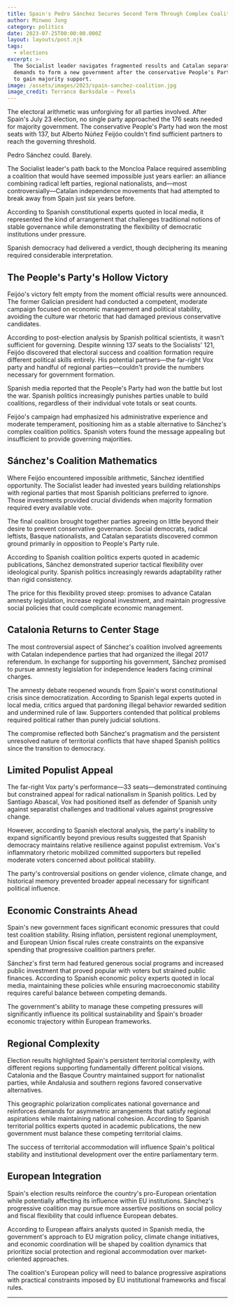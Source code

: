 ```yaml
---
title: Spain's Pedro Sánchez Secures Second Term Through Complex Coalition Politics
author: Minwoo Jung
category: politics
date: 2023-07-25T00:00:00.000Z
layout: layouts/post.njk
tags:
  - elections
excerpt: >-
  The Socialist leader navigates fragmented results and Catalan separatist
  demands to form a new government after the conservative People's Party fails
  to gain majority support.
image: /assets/images/2023/spain-sanchez-coalition.jpg
image_credit: Terrance Barksdale — Pexels
---
```


The electoral arithmetic was unforgiving for all parties involved. After Spain's July 23 election, no single party approached the 176 seats needed for majority government. The conservative People's Party had won the most seats with 137, but Alberto Núñez Feijóo couldn't find sufficient partners to reach the governing threshold.

Pedro Sánchez could. Barely.

The Socialist leader's path back to the Moncloa Palace required assembling a coalition that would have seemed impossible just years earlier: an alliance combining radical left parties, regional nationalists, and—most controversially—Catalan independence movements that had attempted to break away from Spain just six years before.

According to Spanish constitutional experts quoted in local media, it represented the kind of arrangement that challenges traditional notions of stable governance while demonstrating the flexibility of democratic institutions under pressure.

Spanish democracy had delivered a verdict, though deciphering its meaning required considerable interpretation.

## The People's Party's Hollow Victory

Feijóo's victory felt empty from the moment official results were announced. The former Galician president had conducted a competent, moderate campaign focused on economic management and political stability, avoiding the culture war rhetoric that had damaged previous conservative candidates.

According to post-election analysis by Spanish political scientists, it wasn't sufficient for governing. Despite winning 137 seats to the Socialists' 121, Feijóo discovered that electoral success and coalition formation require different political skills entirely. His potential partners—the far-right Vox party and handful of regional parties—couldn't provide the numbers necessary for government formation.

Spanish media reported that the People's Party had won the battle but lost the war. Spanish politics increasingly punishes parties unable to build coalitions, regardless of their individual vote totals or seat counts.

Feijóo's campaign had emphasized his administrative experience and moderate temperament, positioning him as a stable alternative to Sánchez's complex coalition politics. Spanish voters found the message appealing but insufficient to provide governing majorities.

## Sánchez's Coalition Mathematics

Where Feijóo encountered impossible arithmetic, Sánchez identified opportunity. The Socialist leader had invested years building relationships with regional parties that most Spanish politicians preferred to ignore. Those investments provided crucial dividends when majority formation required every available vote.

The final coalition brought together parties agreeing on little beyond their desire to prevent conservative governance. Social democrats, radical leftists, Basque nationalists, and Catalan separatists discovered common ground primarily in opposition to People's Party rule.

According to Spanish coalition politics experts quoted in academic publications, Sánchez demonstrated superior tactical flexibility over ideological purity. Spanish politics increasingly rewards adaptability rather than rigid consistency.

The price for this flexibility proved steep: promises to advance Catalan amnesty legislation, increase regional investment, and maintain progressive social policies that could complicate economic management.

## Catalonia Returns to Center Stage

The most controversial aspect of Sánchez's coalition involved agreements with Catalan independence parties that had organized the illegal 2017 referendum. In exchange for supporting his government, Sánchez promised to pursue amnesty legislation for independence leaders facing criminal charges.

The amnesty debate reopened wounds from Spain's worst constitutional crisis since democratization. According to Spanish legal experts quoted in local media, critics argued that pardoning illegal behavior rewarded sedition and undermined rule of law. Supporters contended that political problems required political rather than purely judicial solutions.

The compromise reflected both Sánchez's pragmatism and the persistent unresolved nature of territorial conflicts that have shaped Spanish politics since the transition to democracy.

## Limited Populist Appeal

The far-right Vox party's performance—33 seats—demonstrated continuing but constrained appeal for radical nationalism in Spanish politics. Led by Santiago Abascal, Vox had positioned itself as defender of Spanish unity against separatist challenges and traditional values against progressive change.

However, according to Spanish electoral analysis, the party's inability to expand significantly beyond previous results suggested that Spanish democracy maintains relative resilience against populist extremism. Vox's inflammatory rhetoric mobilized committed supporters but repelled moderate voters concerned about political stability.

The party's controversial positions on gender violence, climate change, and historical memory prevented broader appeal necessary for significant political influence.

## Economic Constraints Ahead

Spain's new government faces significant economic pressures that could test coalition stability. Rising inflation, persistent regional unemployment, and European Union fiscal rules create constraints on the expansive spending that progressive coalition partners prefer.

Sánchez's first term had featured generous social programs and increased public investment that proved popular with voters but strained public finances. According to Spanish economic policy experts quoted in local media, maintaining these policies while ensuring macroeconomic stability requires careful balance between competing demands.

The government's ability to manage these competing pressures will significantly influence its political sustainability and Spain's broader economic trajectory within European frameworks.

## Regional Complexity

Election results highlighted Spain's persistent territorial complexity, with different regions supporting fundamentally different political visions. Catalonia and the Basque Country maintained support for nationalist parties, while Andalusia and southern regions favored conservative alternatives.

This geographic polarization complicates national governance and reinforces demands for asymmetric arrangements that satisfy regional aspirations while maintaining national cohesion. According to Spanish territorial politics experts quoted in academic publications, the new government must balance these competing territorial claims.

The success of territorial accommodation will influence Spain's political stability and institutional development over the entire parliamentary term.

## European Integration

Spain's election results reinforce the country's pro-European orientation while potentially affecting its influence within EU institutions. Sánchez's progressive coalition may pursue more assertive positions on social policy and fiscal flexibility that could influence European debates.

According to European affairs analysts quoted in Spanish media, the government's approach to EU migration policy, climate change initiatives, and economic coordination will be shaped by coalition dynamics that prioritize social protection and regional accommodation over market-oriented approaches.

The coalition's European policy will need to balance progressive aspirations with practical constraints imposed by EU institutional frameworks and fiscal rules.

---
